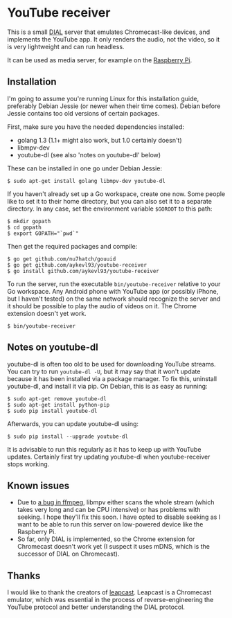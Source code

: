 # YouTube receiver

This is a small [DIAL](http://www.dial-multiscreen.org) server that emulates Chromecast-like devices, and implements the YouTube app. It only renders the audio, not the video, so it is very lightweight and can run headless.

It can be used as media server, for example on the [Raspberry Pi](http://www.raspberrypi.org/).

## Installation

I'm going to assume you're running Linux for this installation guide, preferably Debian Jessie (or newer when their time comes). Debian before Jessie contains too old versions of certain packages.

First, make sure you have the needed dependencies installed:

 *  golang 1.3 (1.1+ might also work, but 1.0 certainly doesn't)
 *  libmpv-dev
 *  youtube-dl (see also 'notes on youtube-dl' below)

These can be installed in one go under Debian Jessie:

    $ sudo apt-get install golang libmpv-dev youtube-dl

If you haven't already set up a Go workspace, create one now. Some people like to set it to their home directory, but you can also set it to a separate directory. In any case, set the environment variable `$GOROOT` to this path:

    $ mkdir gopath
    $ cd gopath
    $ export GOPATH="`pwd`"

Then get the required packages and compile:

    $ go get github.com/nu7hatch/gouuid
    $ go get github.com/aykevl93/youtube-receiver
    $ go install github.com/aykevl93/youtube-receiver

To run the server, run the executable `bin/youtube-receiver` relative to your Go workspace. Any Android phone with YouTube app (or possibly iPhone, but I haven't tested) on the same network should recognize the server and it should be possible to play the audio of videos on it. The Chrome extension doesn't yet work.

    $ bin/youtube-receiver

## Notes on youtube-dl

youtube-dl is often too old to be used for downloading YouTube streams. You can try to run `youtube-dl -U`, but it may say that it won't update because it has been installed via a package manager. To fix this, uninstall youtube-dl, and install it via pip. On Debian, this is as easy as running:

    $ sudo apt-get remove youtube-dl
    $ sudo apt-get install python-pip
    $ sudo pip install youtube-dl

Afterwards, you can update youtube-dl using:

    $ sudo pip install --upgrade youtube-dl

It is advisable to run this regularly as it has to keep up with YouTube updates. Certainly first try updating youtube-dl when youtube-receiver stops working.

## Known issues

 *  Due to [a bug in ffmpeg](https://trac.ffmpeg.org/ticket/3842), libmpv either scans the whole stream (which takes very long and can be CPU intensive) or has problems with seeking. I hope they'll fix this soon. I have opted to disable seeking as I want to be able to run this server on low-powered device like the Raspberry Pi.
 *  So far, only DIAL is implemented, so the Chrome extension for Chromecast doesn't work yet (I suspect it uses mDNS, which is the successor of DIAL on Chromecast).

## Thanks

I would like to thank the creators of [leapcast](https://github.com/dz0ny/leapcast). Leapcast is a Chromecast emulator, which was essential in the process of reverse-engineering the YouTube protocol and better understanding the DIAL protocol.
